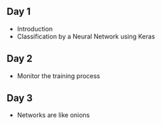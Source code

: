 ## Day 1
- Introduction
- Classification by a  Neural Network using Keras

## Day 2
- Monitor the training process

## Day 3
- Networks are like onions